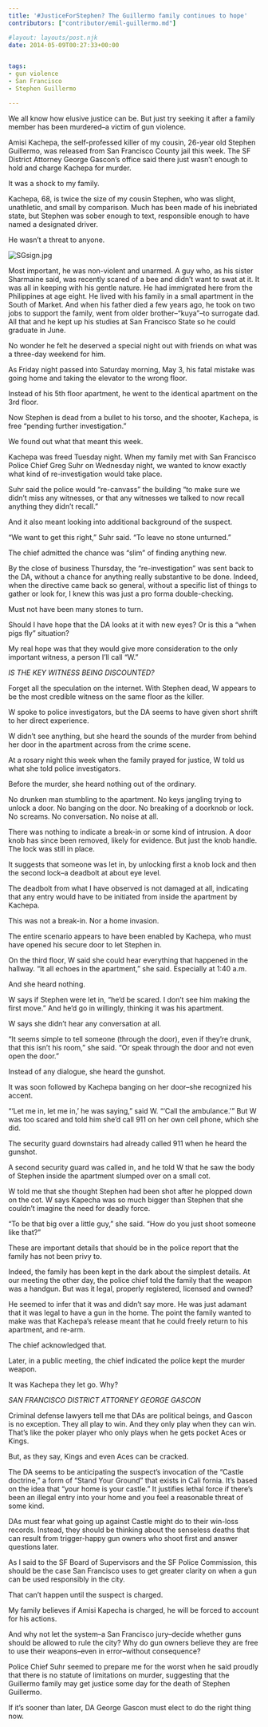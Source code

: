 ```yaml
---
title: '#JusticeForStephen? The Guillermo family continues to hope'
contributors: ["contributor/emil-guillermo.md"]

#layout: layouts/post.njk
date: 2014-05-09T00:27:33+00:00


tags:
- gun violence
- San Francisco
- Stephen Guillermo

---
```


We all know how elusive justice can be. But just try seeking it after a family
member has been murdered–a victim of gun violence.

Amisi Kachepa, the self-professed killer of my cousin, 26-year old Stephen
Guillermo, was released from San Francisco County jail this week. The SF
District Attorney George Gascon’s office said there just wasn’t enough to hold
and charge Kachepa for murder.

It was a shock to my family.

Kachepa, 68, is twice the size of my cousin Stephen, who was slight, unathletic,
and small by comparison. Much has been made of his inebriated state, but Stephen
was sober enough to text, responsible enough to have named a designated driver.

He wasn’t a threat to anyone.

![SGsign.jpg](/uploads/SGsign.jpg)

Most important, he was non-violent and unarmed. A guy who, as his sister
Sharmaine said, was recently scared of a bee and didn’t want to swat at it. It
was all in keeping with his gentle nature. He had immigrated here from the
Philippines at age eight. He lived with his family in a small apartment in the
South of Market. And when his father died a few years ago, he took on two jobs
to support the family, went from older brother–“kuya”–to surrogate dad. All that
and he kept up his studies at San Francisco State so he could graduate in June.

No wonder he felt he deserved a special night out with friends on what was a
three-day weekend for him.

As Friday night passed into Saturday morning, May 3, his fatal mistake was going
home and taking the elevator to the wrong floor.

Instead of his 5th floor apartment, he went to the identical apartment on the
3rd floor.

Now Stephen is dead from a bullet to his torso, and the shooter, Kachepa, is
free “pending further investigation.”

We found out what that meant this week.

Kachepa was freed Tuesday night. When my family met with San Francisco Police
Chief Greg Suhr on Wednesday night, we wanted to know exactly what kind of
re-investigation would take place.

Suhr said the police would “re-canvass” the building “to make sure we didn’t
miss any witnesses, or that any witnesses we talked to now recall anything they
didn’t recall.”

And it also meant looking into additional background of the suspect.

“We want to get this right,” Suhr said. “To leave no stone unturned.”

The chief admitted the chance was “slim” of finding anything new.

By the close of business Thursday, the “re-investigation” was sent back to the
DA, without a chance for anything really substantive to be done. Indeed, when
the directive came back so general, without a specific list of things to gather
or look for, I knew this was just a pro forma double-checking.

Must not have been many stones to turn.

Should I have hope that the DA looks at it with new eyes? Or is this a “when
pigs fly” situation?

My real hope was that they would give more consideration to the only important
witness, a person I’ll call “W.”

_IS THE KEY WITNESS BEING DISCOUNTED?_

Forget all the speculation on the internet. With Stephen dead, W appears to be
the most credible witness on the same floor as the killer.

W spoke to police investigators, but the DA seems to have given short shrift to
her direct experience.

W didn’t see anything, but she heard the sounds of the murder from behind her
door in the apartment across from the crime scene.

At a rosary night this week when the family prayed for justice, W told us what
she told police investigators.

Before the murder, she heard nothing out of the ordinary.

No drunken man stumbling to the apartment. No keys jangling trying to unlock a
door. No banging on the door. No breaking of a doorknob or lock. No screams. No
conversation. No noise at all.

There was nothing to indicate a break-in or some kind of intrusion. A door knob
has since been removed, likely for evidence. But just the knob handle. The lock
was still in place.

It suggests that someone was let in, by unlocking first a knob lock and then the
second lock–a deadbolt at about eye level.

The deadbolt from what I have observed is not damaged at all, indicating that
any entry would have to be initiated from inside the apartment by Kachepa.

This was not a break-in. Nor a home invasion.

The entire scenario appears to have been enabled by Kachepa, who must have
opened his secure door to let Stephen in.

On the third floor, W said she could hear everything that happened in the
hallway. “It all echoes in the apartment,” she said. Especially at 1:40 a.m.

And she heard nothing.

W says if Stephen were let in, “he’d be scared. I don’t see him making the first
move.” And he’d go in willingly, thinking it was his apartment.

W says she didn’t hear any conversation at all.

“It seems simple to tell someone (through the door), even if they’re drunk, that
this isn’t his room,” she said. “Or speak through the door and not even open the
door.”

Instead of any dialogue, she heard the gunshot.

It was soon followed by Kachepa banging on her door–she recognized his accent.

“‘Let me in, let me in,’ he was saying,” said W. “‘Call the ambulance.'” But W
was too scared and told him she’d call 911 on her own cell phone, which she did.

The security guard downstairs had already called 911 when he heard the gunshot.

A second security guard was called in, and he told W that he saw the body of
Stephen inside the apartment slumped over on a small cot.

W told me that she thought Stephen had been shot after he plopped down on the
cot. W says Kapecha was so much bigger than Stephen that she couldn’t imagine
the need for deadly force.

“To be that big over a little guy,” she said. “How do you just shoot someone
like that?”

These are important details that should be in the police report that the family
has not been privy to.

Indeed, the family has been kept in the dark about the simplest details. At our
meeting the other day, the police chief told the family that the weapon was a
handgun. But was it legal, properly registered, licensed and owned?

He seemed to infer that it was and didn’t say more. He was just adamant that it
was legal to have a gun in the home. The point the family wanted to make was
that Kachepa’s release meant that he could freely return to his apartment, and
re-arm.

The chief acknowledged that.

Later, in a public meeting, the chief indicated the police kept the murder
weapon.

It was Kachepa they let go. Why?

_SAN FRANCISCO DISTRICT ATTORNEY GEORGE GASCON_

Criminal defense lawyers tell me that DAs are political beings, and Gascon is no
exception. They all play to win. And they only play when they can win. That’s
like the poker player who only plays when he gets pocket Aces or Kings.

But, as they say, Kings and even Aces can be cracked.

The DA seems to be anticipating the suspect’s invocation of the “Castle
doctrine,” a form of “Stand Your Ground” that exists in Cali fornia. It’s based
on the idea that “your home is your castle.” It justifies lethal force if
there’s been an illegal entry into your home and you feel a reasonable threat of
some kind.

DAs must fear what going up against Castle might do to their win-loss records.
Instead, they should be thinking about the senseless deaths that can result from
trigger-happy gun owners who shoot first and answer questions later.

As I said to the SF Board of Supervisors and the SF Police Commission, this
should be the case San Francisco uses to get greater clarity on when a gun can
be used responsibly in the city.

That can’t happen until the suspect is charged.

My family believes if Amisi Kapecha is charged, he will be forced to account for
his actions.

And why not let the system–a San Francisco jury–decide whether guns should be
allowed to rule the city? Why do gun owners believe they are free to use their
weapons–even in error–without consequence?

Police Chief Suhr seemed to prepare me for the worst when he said proudly that
there is no statute of limitations on murder, suggesting that the Guillermo
family may get justice some day for the death of Stephen Guillermo.

If it’s sooner than later, DA George Gascon must elect to do the right thing
now.
